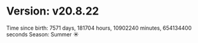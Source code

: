 # Version: v20.8.22
Time since birth: 7571 days, 181704 hours, 10902240 minutes, 654134400 seconds
Season: Summer ☀️
